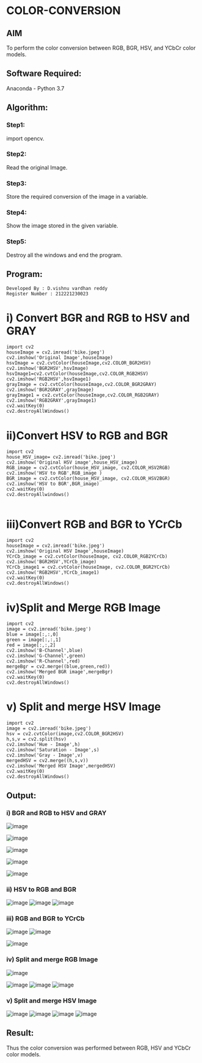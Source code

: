 # COLOR-CONVERSION
## AIM
To perform the color conversion between RGB, BGR, HSV, and YCbCr color models.

## Software Required:
Anaconda - Python 3.7
## Algorithm:
### Step1:
import opencv.

### Step2:
Read the original Image.

### Step3:
Store the required conversion of the image in a variable.

### Step4:
Show the image stored in the given variable.

### Step5:
Destroy all the windows and end the program.

## Program:
```
Developed By : D.vishnu vardhan reddy
Register Number : 212221230023
```
# i) Convert BGR and RGB to HSV and GRAY
```
import cv2
houseImage = cv2.imread('bike.jpeg')
cv2.imshow('Original Image',houseImage)
hsvImage = cv2.cvtColor(houseImage,cv2.COLOR_BGR2HSV)
cv2.imshow('BGR2HSV',hsvImage)
hsvImage1=cv2.cvtColor(houseImage,cv2.COLOR_RGB2HSV)
cv2.imshow('RGB2HSV',hsvImage1)
grayImage = cv2.cvtColor(houseImage,cv2.COLOR_BGR2GRAY)
cv2.imshow('BGR2GRAY',grayImage)
grayImage1 = cv2.cvtColor(houseImage,cv2.COLOR_RGB2GRAY)
cv2.imshow('RGB2GRAY',grayImage1)
cv2.waitKey(0)
cv2.destroyAllWindows()

```

# ii)Convert HSV to RGB and BGR

```
import cv2
house_HSV_image= cv2.imread('bike.jpeg')
cv2.imshow('Original HSV image',house_HSV_image)
RGB_image = cv2.cvtColor(house_HSV_image, cv2.COLOR_HSV2RGB)
cv2.imshow('HSV to RGB',RGB_image )
BGR_image = cv2.cvtColor(house_HSV_image, cv2.COLOR_HSV2BGR)
cv2.imshow('HSV to BGR',BGR_image)
cv2.waitKey(0)
cv2.destroyAllwindows()
​
```



# iii)Convert RGB and BGR to YCrCb

```
import cv2
houseImage = cv2.imread('bike.jpeg')
cv2.imshow('Original HSV Image',houseImage)
YCrCb_image = cv2.cvtColor(houseImage, cv2.COLOR_RGB2YCrCb)
cv2.imshow('BGR2HSV',YCrCb_image)
YCrCb_image1 = cv2.cvtColor(houseImage, cv2.COLOR_BGR2YCrCb)
cv2.imshow('RGB2HSV',YCrCb_image1)
cv2.waitKey(0)
cv2.destroyAllWindows()
```


# iv)Split and Merge RGB Image
```
import cv2
image = cv2.imread('bike.jpeg')
blue = image[:,:,0]
green = image[:,:,1]
red = image[:,:,2]
cv2.imshow('B-Channel',blue)
cv2.imshow('G-Channel',green)
cv2.imshow('R-Channel',red)
mergeBgr = cv2.merge((blue,green,red))
cv2.imshow('Merged BGR image',mergeBgr)
cv2.waitKey(0)
cv2.destroyAllWindows()
```



# v) Split and merge HSV Image
```
import cv2
image = cv2.imread('bike.jpeg')
hsv = cv2.cvtColor(image,cv2.COLOR_BGR2HSV)
h,s,v = cv2.split(hsv)
cv2.imshow('Hue - Image',h)
cv2.imshow('Saturation - Image',s)
cv2.imshow('Gray - Image',v)
mergedHSV = cv2.merge((h,s,v))
cv2.imshow('Merged HSV Image',mergedHSV)
cv2.waitKey(0)
cv2.destroyAllWindows()

```
## Output:
### i) BGR and RGB to HSV and GRAY
![image](https://github.com/vishnudorigundla/COLOR-CONVERSION/assets/94175324/5ec2c297-5ce5-4fc1-a7b7-0e7ea1247d2f)

![image](https://github.com/vishnudorigundla/COLOR-CONVERSION/assets/94175324/6abd3b5d-c842-4b69-9561-3caf1d607fa1)

![image](https://github.com/vishnudorigundla/COLOR-CONVERSION/assets/94175324/46618359-7b45-4e2e-a2ec-ec79f9063798)

![image](https://github.com/vishnudorigundla/COLOR-CONVERSION/assets/94175324/4019cdc0-a6f6-491f-be61-76b13a9117e5)

![image](https://github.com/vishnudorigundla/COLOR-CONVERSION/assets/94175324/4021e3da-6995-4c6a-96a8-24066b5cc3ad)

### ii) HSV to RGB and BGR

![image](https://github.com/vishnudorigundla/COLOR-CONVERSION/assets/94175324/9f35e4b1-52e0-4539-b5eb-563e5c7bb0b7)
![image](https://github.com/vishnudorigundla/COLOR-CONVERSION/assets/94175324/04f2f35d-f135-41f3-83c9-2ec33ae38dd7)
![image](https://github.com/vishnudorigundla/COLOR-CONVERSION/assets/94175324/1ad61816-7ba2-4c2c-aebb-b7dceb551539)



### iii) RGB and BGR to YCrCb
![image](https://github.com/vishnudorigundla/COLOR-CONVERSION/assets/94175324/2d57d319-6ad5-4eeb-8cb5-7e1edffa98ee)
![image](https://github.com/vishnudorigundla/COLOR-CONVERSION/assets/94175324/707cf7dd-9608-4496-a8ee-25555480bc8b)

![image](https://github.com/vishnudorigundla/COLOR-CONVERSION/assets/94175324/91e0ce62-7e66-4119-96d3-5d772de5696a)
### iv) Split and merge RGB Image
![image](https://github.com/vishnudorigundla/COLOR-CONVERSION/assets/94175324/e082ebfe-2608-46f6-bdb2-b672ceff44dd)

![image](https://github.com/vishnudorigundla/COLOR-CONVERSION/assets/94175324/a84adcd3-09ec-41b4-a416-a76a936f0d39)
![image](https://github.com/vishnudorigundla/COLOR-CONVERSION/assets/94175324/b95d3f56-52b8-43f2-90d4-9eda30b561d6)
![image](https://github.com/vishnudorigundla/COLOR-CONVERSION/assets/94175324/a26bef49-11a1-4d47-ade9-9eaf5502d967)

### v) Split and merge HSV Image
![image](https://github.com/vishnudorigundla/COLOR-CONVERSION/assets/94175324/dcdb726d-d403-44de-9026-f26bfe0e281b)
![image](https://github.com/vishnudorigundla/COLOR-CONVERSION/assets/94175324/1e65b919-bfa7-4316-876f-cd605b93f0c3)
![image](https://github.com/vishnudorigundla/COLOR-CONVERSION/assets/94175324/abe0c96f-881b-4ab8-b697-c1531a84ad23)
![image](https://github.com/vishnudorigundla/COLOR-CONVERSION/assets/94175324/75616310-7f4f-4ac8-83b5-4c1dbce8d3ab)


## Result:
Thus the color conversion was performed between RGB, HSV and YCbCr color models.
